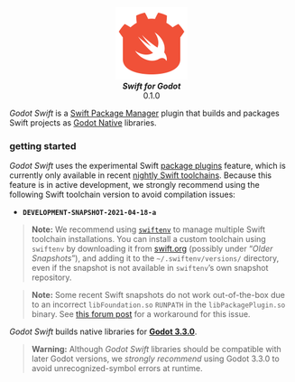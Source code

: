 <p align="center">
    <img src="logo.svg" width="128px"/>
    <br/>
    <strong><em>Swift for Godot</em></strong> <br/> 0.1.0
</p>

*Godot Swift* is a [Swift Package Manager](https://swift.org/package-manager/) plugin that builds and packages Swift projects as [Godot Native](https://docs.godotengine.org/en/latest/tutorials/scripting/gdnative/what_is_gdnative.html) libraries.

### getting started 

*Godot Swift* uses the experimental Swift [package plugins](https://github.com/apple/swift-evolution/blob/main/proposals/0303-swiftpm-extensible-build-tools.md) feature, which is currently only available in recent [nightly Swift toolchains](https://swift.org/download/#snapshots). Because this feature is in active development, we strongly recommend using the following Swift toolchain version to avoid compilation issues:

* **`DEVELOPMENT-SNAPSHOT-2021-04-18-a`**

> **Note:** We recommend using [`swiftenv`](https://github.com/kylef/swiftenv) to manage multiple Swift toolchain installations. You can install a custom toolchain using `swiftenv` by downloading it from [swift.org](https://swift.org/download/#snapshots) (possibly under “*Older Snapshots*”), and adding it to the `~/.swiftenv/versions/` directory, even if the snapshot is not available in `swiftenv`’s own snapshot repository.

> **Note:** Some recent Swift snapshots do not work out-of-the-box due to an incorrect `libFoundation.so` `RUNPATH` in the `libPackagePlugin.so` binary. See [this forum post](https://forums.swift.org/t/package-plugins-cannot-open-libfoundation-so/47644) for a workaround for this issue.

*Godot Swift* builds native libraries for [**Godot 3.3.0**](https://downloads.tuxfamily.org/godotengine/). 

> **Warning:** Although *Godot Swift* libraries should be compatible with later Godot versions, we *strongly recommend* using Godot 3.3.0 to avoid unrecognized-symbol errors at runtime.
